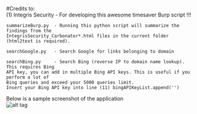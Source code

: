 #Credits to:  
(1) Integris Security - For developing this awesome timesaver Burp script !!!

```  
summarizeBurp.py  - Running this python script will summarize the findings from the 
IntegrisSecurity_Carbonator*.html files in the current folder (html2text is required).  

searchGoogle.py	  - Search Google for links belonging to domain

searchBing.py	  - Search Bing (reverse IP to domain name lookup). This requires Bing 
API key, you can add in multiple Bing API keys. This is useful if you perform a lot of 
Bing queries and exceed your 5000 queries limit.  
Insert your Bing API key into line (11) bingAPIKeyList.append('')  

```  
  
Below is a sample screenshot of the application    
![alt tag](https://raw.githubusercontent.com/milo2012/carbonator/master/searchBing.png)
 
